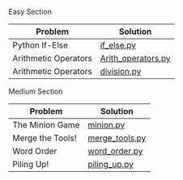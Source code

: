 Easy Section


| Problem  | Solution |
| ------------- | ------------- |
| Python If-Else | [if_else.py](https://github.com/JashSohni/hackerrank_python/blob/master/if_else.py)  |
| Arithmetic Operators| [Arith_operators.py](https://github.com/JashSohni/hackerrank_python/blob/master/Arith_operators.py)  |
| Arithmetic Operators| [division.py](https://github.com/JashSohni/hackerrank_python/blob/master/division.py)  |



Medium Section

| Problem  | Solution |
| ------------- | ------------- |
| The Minion Game | [minion.py](https://github.com/JashSohni/hackerrank_python/blob/master/minion.py)  |
| Merge the Tools! | [merge_tools.py](https://github.com/JashSohni/hackerrank_python/blob/master/merge_tools.py)  |
| Word Order | [word_order.py](https://github.com/JashSohni/hackerrank_python/blob/master/word_order.py)  |
| Piling Up! | [piling_up.py](https://github.com/JashSohni/hackerrank_python/blob/master/piling_up.py)  |



